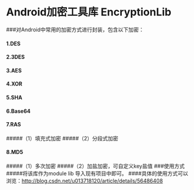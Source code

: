 # Android加密工具库 EncryptionLib
###对Android中常用的加密方式进行封装，包含以下加密：
#### 1.DES
#### 2.3DES
#### 3.AES
#### 4.XOR 
#### 5.SHA
#### 6.Base64
#### 7.RAS
#####（1）填充式加密
#####（2）分段式加密
#### 8.MD5
#####（1）多次加密
#####（2）加盐加密，可自定义key盐值
###使用方式
#####将该库作为module lib 导入现有项目中即可。
####具体的使用方式可以浏览：http://blog.csdn.net/u013718120/article/details/56486408

